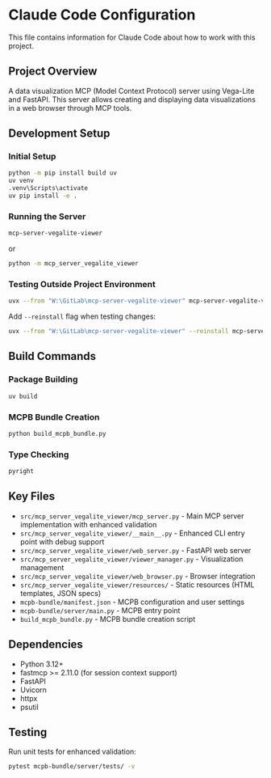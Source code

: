 # Claude Code Configuration

This file contains information for Claude Code about how to work with this project.

## Project Overview
A data visualization MCP (Model Context Protocol) server using Vega-Lite and FastAPI. This server allows creating and displaying data visualizations in a web browser through MCP tools.

## Development Setup

### Initial Setup
```bash
python -m pip install build uv
uv venv
.venv\Scripts\activate
uv pip install -e .
```

### Running the Server
```bash
mcp-server-vegalite-viewer
```
or
```bash
python -m mcp_server_vegalite_viewer
```

### Testing Outside Project Environment
```bash
uvx --from "W:\GitLab\mcp-server-vegalite-viewer" mcp-server-vegalite-viewer
```

Add `--reinstall` flag when testing changes:
```bash
uvx --from "W:\GitLab\mcp-server-vegalite-viewer" --reinstall mcp-server-vegalite-viewer
```

## Build Commands

### Package Building
```bash
uv build
```

### MCPB Bundle Creation
```bash
python build_mcpb_bundle.py
```

### Type Checking
```bash
pyright
```

## Key Files
- `src/mcp_server_vegalite_viewer/mcp_server.py` - Main MCP server implementation with enhanced validation
- `src/mcp_server_vegalite_viewer/__main__.py` - Enhanced CLI entry point with debug support
- `src/mcp_server_vegalite_viewer/web_server.py` - FastAPI web server
- `src/mcp_server_vegalite_viewer/viewer_manager.py` - Visualization management
- `src/mcp_server_vegalite_viewer/web_browser.py` - Browser integration
- `src/mcp_server_vegalite_viewer/resources/` - Static resources (HTML templates, JSON specs)
- `mcpb-bundle/manifest.json` - MCPB configuration and user settings
- `mcpb-bundle/server/main.py` - MCPB entry point
- `build_mcpb_bundle.py` - MCPB bundle creation script

## Dependencies
- Python 3.12+
- fastmcp >= 2.11.0 (for session context support)
- FastAPI
- Uvicorn
- httpx
- psutil

## Testing
Run unit tests for enhanced validation:
```bash
pytest mcpb-bundle/server/tests/ -v
```